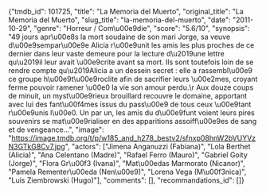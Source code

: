 {"tmdb_id": 101725, "title": "La Memoria del Muerto", "original_title": "La Memoria del Muerto", "slug_title": "la-memoria-del-muerto", "date": "2011-10-29", "genre": "Horreur / Com\u00e9die", "score": "5.6/10", "synopsis": "49 jours apr\u00e8s la mort soudaine de son mari Jorge, sa veuve d\u00e9sempar\u00e9e Alicia r\u00e9unit les amis les plus proches de ce dernier dans leur vaste demeure pour la lecture d\u2019une lettre qu\u2019il leur avait \u00e9crite avant sa mort. Ils sont toutefois loin de se rendre compte qu\u2019Alicia a un dessein secret : elle a rassembl\u00e9 ce groupe h\u00e9t\u00e9roclite afin de sacrifier leurs \u00e2mes, croyant ferme pouvoir ramener \u00e0 la vie son amour perdu.\r Aux douze coups de minuit, un myst\u00e9rieux brouillard recouvre le domaine, apportant avec lui des fant\u00f4mes issus du pass\u00e9 de tous ceux \u00e9tant r\u00e9unis l\u00e0. Un par un, les amis du d\u00e9funt voient leurs pires souvenirs se mat\u00e9rialiser en des apparitions assoiff\u00e9es de sang et de vengeance...", "image": "https://image.tmdb.org/t/p/w185_and_h278_bestv2/sfnxp08hnW2bVUYVzN3GTkG8Cv7.jpg", "actors": ["Jimena Anganuzzi (Fabiana)", "Lola Berthet (Alicia)", "Ana Celentano (Madre)", "Rafael Ferro (Mauro)", "Gabriel Goity (Jorge)", "Flora Gr\u00f3 (Ivana)", "Mat\u00edas Marmorato (Nicanor)", "Pamela Rementer\u00eda (Nen\u00e9)", "Lorena Vega (M\u00f3nica)", "Luis Ziembrowski (Hugo)"], "comments": [], "recommandations_id": []}